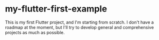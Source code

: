 # my-flutter-first-example
This is my first Flutter project, and I'm starting from scratch. I don't have a roadmap at the moment, but I'll try to develop general and comprehensive projects as much as possible.
